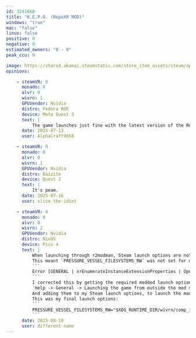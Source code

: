 ```yaml
---
id: 3241660
title: "R.E.P.O. (RepoXR MOD)"
windows: "true"
mac: "false"
linux: false
positive: 0
negative: 0
estimated_owners: "0 - 0"
peak_ccu: 0

image: https://shared.akamai.steamstatic.com/store_item_assets/steam/apps/3241660/header.jpg?t=1721725925
opinions:

    - steamVR: 0
      monado: 0
      alvr: 0
      wivrn: 1
      GPUVendor: Nvidia
      distro: Fedora KDE
      device: Meta Quest 3
      text: |
          The game launches just fine with the latest version of the RepoXR mod and with the default WiVRn profile in Envision. Latency and stability are good, and the game runs without any noticeable issues in regards to visuals, gameplay and tracking. No manual configuration required.
      date: 2025-07-13
      user: AlphaCraft9658

    - steamVR: 0
      monado: 0
      alvr: 0
      wivrn: 1
      GPUVendor: Nvidia
      distro: Bazzite
      device: Quest 2
      text: |
          It's peam.
      date: 2025-07-16
      user: slice-the-idiot

    - steamVR: 0
      monado: 0
      alvr: 0
      wivrn: 2
      GPUVendor: Nvidia
      distro: NixOS
      device: Pico 4
      text: |
          When launching through r2modman, Steam launch options are not used
          This meant `PRESSURE_VESSEL_FILESYSTEMS_RW` was not set for me, causing this error
          ```
          Error [GENERAL | xrEnumerateInstanceExtensionProperties | OpenXR-Loader] : RuntimeInterface::LoadRuntime skipping manifest file C:\openxr\wineopenxr64.json, negotiation failed with error -6
          ```
          I corrected this by getting the required modded launch options from r2modman from
          `Help -> General -> Launching the game from outside the mod manager`
          And adding them to my Steam launch options, to launch the modded game through Steam
          This was my final launch options:
          ```
          PRESSURE_VESSEL_FILESYSTEMS_RW="$XDG_RUNTIME_DIR/wivrn/comp_ipc" PROTON_LOG=+openxr,+vrclient %command% --doorstop-enable true --doorstop-target "Z:/home/diffy/.config/r2modmanPlus-local/REPO/profiles/Default/BepInEx/core/BepInEx.Preloader.dll" --r2profile "Default"
          ```
      date: 2025-08-18
      user: different-name
---
```

